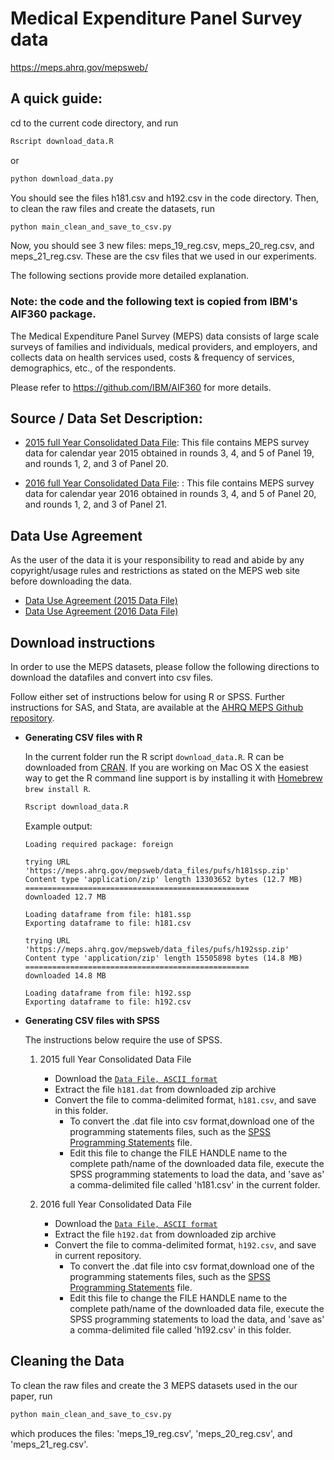 # Medical Expenditure Panel Survey data
<https://meps.ahrq.gov/mepsweb/>

## A quick guide:

cd to the current code directory, and run

```Bash
Rscript download_data.R
```

or 


```Bash
python download_data.py
```


You should see the files h181.csv and h192.csv in the code directory. Then, to clean the raw files and create the datasets, run

```Bash
python main_clean_and_save_to_csv.py
```

Now, you should see 3 new files: meps_19_reg.csv, meps_20_reg.csv, and meps_21_reg.csv. These are the csv files that we used in our experiments.

The following sections provide more detailed explanation.

### Note: the code and the following text is copied from IBM's AIF360 package.

The Medical Expenditure Panel Survey (MEPS) data consists of large scale surveys of families and individuals, medical providers, and employers, and collects data on health services used, costs & frequency of services, demographics, etc., of the respondents.

Please refer to https://github.com/IBM/AIF360 for more details.

## Source / Data Set Description:


* [2015 full Year Consolidated Data File](https://meps.ahrq.gov/mepsweb/data_stats/download_data_files_detail.jsp?cboPufNumber=HC-181): This file contains MEPS survey data for calendar year 2015 obtained in rounds 3, 4, and 5 of Panel 19, and rounds 1, 2, and 3 of Panel 20.

* [2016 full Year Consolidated Data File](https://meps.ahrq.gov/mepsweb/data_stats/download_data_files_detail.jsp?cboPufNumber=HC-192): : This file contains MEPS survey data for calendar year 2016 obtained in rounds 3, 4, and 5 of Panel 20, and rounds 1, 2, and 3 of Panel 21.


## Data Use Agreement

As the user of the data it is your responsibility to read and abide by any copyright/usage rules and restrictions as
stated on the MEPS web site before downloading the data.

- [Data Use Agreement (2015 Data File)](https://meps.ahrq.gov/data_stats/download_data/pufs/h181/h181doc.shtml#Data)
- [Data Use Agreement (2016 Data File)](https://meps.ahrq.gov/data_stats/download_data/pufs/h192/h192doc.shtml#DataA)


## Download instructions

In order to use the MEPS datasets, please follow the following directions to download the datafiles and convert into csv files.

Follow either set of instructions below for using R or SPSS. Further instructions for SAS, and Stata, are available at
the [AHRQ MEPS Github repository](https://github.com/HHS-AHRQ/MEPS).

 - **Generating CSV files with R**

    In the current folder run the R script `download_data.R`. R can be downloaded from [CRAN](https://cran.r-project.org).
    If you are working on Mac OS X the easiest way to get the R command line support is by installing it with
    [Homebrew](https://brew.sh/) `brew install R`.

    ```Bash
    Rscript download_data.R
    ```

    Example output:

    ```
    Loading required package: foreign

    trying URL 'https://meps.ahrq.gov/mepsweb/data_files/pufs/h181ssp.zip'
    Content type 'application/zip' length 13303652 bytes (12.7 MB)
    ==================================================
    downloaded 12.7 MB

    Loading dataframe from file: h181.ssp
    Exporting dataframe to file: h181.csv

    trying URL 'https://meps.ahrq.gov/mepsweb/data_files/pufs/h192ssp.zip'
    Content type 'application/zip' length 15505898 bytes (14.8 MB)
    ==================================================
    downloaded 14.8 MB

    Loading dataframe from file: h192.ssp
    Exporting dataframe to file: h192.csv
    ```

 - **Generating CSV files with SPSS**

    The instructions below require the use of SPSS.

    1. 2015 full Year Consolidated Data File
        * Download the [`Data File, ASCII format`](https://meps.ahrq.gov/mepsweb/data_files/pufs/h181dat.zip)
        * Extract the file `h181.dat` from downloaded zip archive
        * Convert the file to comma-delimited format, `h181.csv`, and save in this folder.
            * To convert the .dat file into csv format,download one of the programming statements files, such as the [SPSS Programming Statements](https://meps.ahrq.gov/mepsweb/data_stats/download_data/pufs/h181/h181spu.txt) file.
            * Edit this file to change the FILE HANDLE name to the complete path/name of the downloaded data file, execute the SPSS programming statements to load the data, and 'save as' a comma-delimited file called 'h181.csv' in the current folder.

    2. 2016 full Year Consolidated Data File
        * Download the [`Data File, ASCII format`](https://meps.ahrq.gov/mepsweb/data_files/pufs/h192dat.zip)
        * Extract the file `h192.dat` from downloaded zip archive
        * Convert the file to comma-delimited format, `h192.csv`, and save in current repository.
            * To convert the .dat file into csv format,download one of the programming statements files, such as the [SPSS Programming Statements](https://meps.ahrq.gov/mepsweb/data_stats/download_data/pufs/h192/h192spu.txt) file.
            * Edit this file to change the FILE HANDLE name to the complete path/name of the downloaded data file, execute the SPSS programming statements to load the data, and 'save as' a comma-delimited file called 'h192.csv' in this folder.

## Cleaning the Data

To clean the raw files and create the 3 MEPS datasets used in the our paper, run

```Bash
python main_clean_and_save_to_csv.py
```

which produces the files: 'meps_19_reg.csv', 'meps_20_reg.csv', and 'meps_21_reg.csv'.
